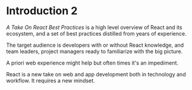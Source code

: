 # Introduction 2

*A Take On React Best Practices* is a high level overview of React and its ecosystem, and a set of best practices distilled from years of experience.

The target audience is developers with or without React knowledge, and team leaders, project managers ready to familiarize with the big picture. 

A priori web experience might help but often times it's an impediment. 

React is a new take on web and app development both in technology and workflow. It requires a new mindset.
